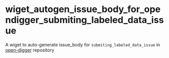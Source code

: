 # wiget_autogen_issue_body_for_opendigger_submiting_labeled_data_issue
A wiget  to auto-generate issue_body for `submiting_labeled_data_issue` in [open-digger](https://github.com/X-lab2017/open-digger) repository 
